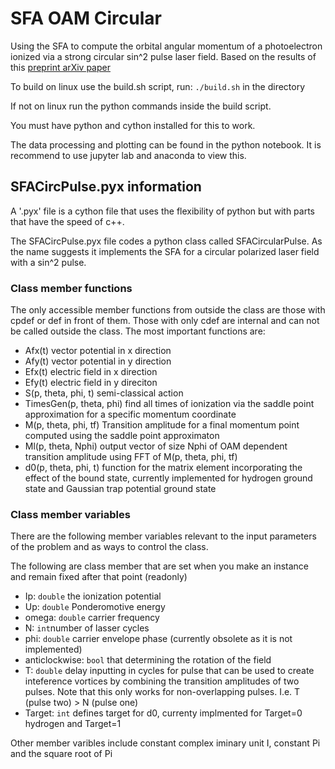 # SFA OAM Circular
Using the SFA to compute the orbital angular momentum of a photoelectron ionized via a strong circular sin^2 pulse laser field. Based on the results of this [preprint arXiv paper](https://arxiv.org/abs/2102.07453)

To build on linux use the build.sh script, run:
`./build.sh` in the directory

If not on linux run the python commands inside the build script.

You must have python and cython installed for this to work.


The data processing and plotting can be found in the python notebook. It is recommend to use jupyter lab and anaconda to view this.

## SFACircPulse.pyx information
A '.pyx' file is a cython file that uses the flexibility of python but with parts that have the speed of c++.

The SFACircPulse.pyx file codes a python class called SFACircularPulse. As the name suggests it implements the SFA for a circular polarized laser field with a sin^2 pulse.

### Class member functions
The only accessible member functions from outside the class are those with cpdef  or def in front of them. Those with only cdef are internal and can not be called outside the class. The most important functions are:

- Afx(t) vector potential in x direction
- Afy(t) vector potential in y direction
- Efx(t) electric field in x direction
- Efy(t) electric field in y direciton
- S(p, theta, phi, t) semi-classical action
- TimesGen(p, theta, phi) find all times of ionization via the saddle point approximation for a specific momentum coordinate
- M(p, theta, phi, tf) Transition amplitude for a final momentum point computed using the saddle point approximaton
- Ml(p, theta, Nphi) output vector of size Nphi of OAM dependent transition amplitude using FFT of M(p, theta, phi, tf)
- d0(p, theta, phi, t) function for the matrix element incorporating the effect of the bound state, currently implemented for hydrogen ground state and Gaussian trap potential ground state

### Class member variables
There are the following member variables relevant to the input parameters of the problem and as ways to control the class.

The following are class member that are set when you make an instance and remain fixed after that point (readonly)

- Ip: ``double`` the ionization potential
- Up: ``double`` Ponderomotive energy
- omega: ``double`` carrier frequency
- N: ``int``number of lasser cycles
- phi: ``double`` carrier envelope phase (currently obsolete as it is not implemented)
- anticlockwise: ``bool`` that determining the rotation of the field
- T: ``double`` delay inputting in cycles for pulse that can be used to create inteference vortices by combining the transition amplitudes of two pulses. Note that this only works for non-overlapping pulses. I.e. T (pulse two) > N (pulse one)
- Target: ``int`` defines target for d0, currenty implmented for Target=0 hydrogen and Target=1


Other member varibles include
constant complex iminary unit I, constant Pi and the square root of Pi

